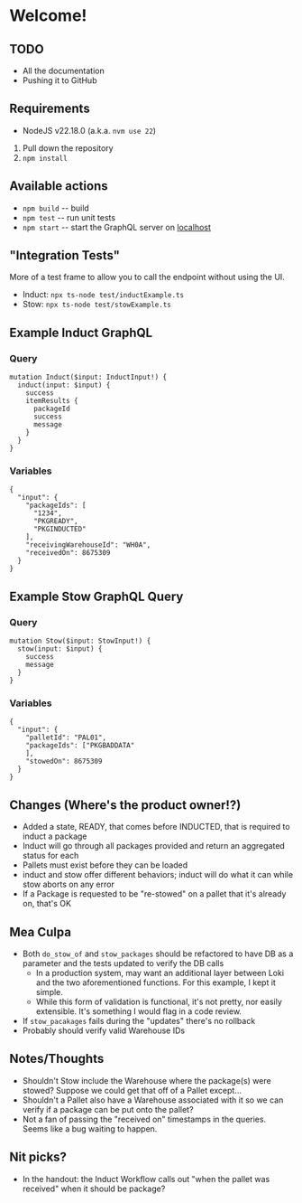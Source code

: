 # Welcome!

## TODO
- All the documentation
- Pushing it to GitHub


## Requirements
- NodeJS v22.18.0 (a.k.a. `nvm use 22`)

1. Pull down the repository
2. `npm install`

## Available actions
- `npm build` -- build
- `npm test` -- run unit tests
- `npm start` -- start the GraphQL server on [localhost](http://localhost:4000/graphql)

## "Integration Tests"
More of a test frame to allow you to call the endpoint without using the UI.
- Induct: `npx ts-node test/inductExample.ts`
- Stow: `npx ts-node test/stowExample.ts`

## Example Induct GraphQL

### Query
```
mutation Induct($input: InductInput!) {
  induct(input: $input) {
    success
    itemResults {
      packageId
      success
      message
    }
  }
}
```
### Variables
```
{
  "input": {
    "packageIds": [
      "1234",
      "PKGREADY",
      "PKGINDUCTED"
    ],
    "receivingWarehouseId": "WH0A",
    "receivedOn": 8675309
  }
}
```

## Example Stow GraphQL Query

### Query
```
mutation Stow($input: StowInput!) {
  stow(input: $input) {
    success
    message
  }
}
```

### Variables
```
{
  "input": {
    "palletId": "PAL01",    
    "packageIds": ["PKGBADDATA"
    ],
    "stowedOn": 8675309
  }
}
```

## Changes (Where's the product owner!?)
- Added a state, READY, that comes before INDUCTED, that is required to induct a package
- Induct will go through all packages provided and return an aggregated status for each
- Pallets must exist before they can be loaded
- induct and stow offer different behaviors; induct will do what it can while stow aborts on any error
- If a Package is requested to be "re-stowed" on a pallet that it's already on, that's OK


## Mea Culpa
- Both `do_stow_of` and `stow_packages` should be refactored to have DB as a parameter and the tests updated to verify the DB calls
  - In a production system, may want an additional layer between Loki and the two aforementioned functions. For this example, I kept it simple.
  - While this form of validation is functional, it's not pretty, nor easily extensible. It's something I would flag in a code review.
- If `stow_pacakages` fails during the "updates" there's no rollback
- Probably should verify valid Warehouse IDs


## Notes/Thoughts
- Shouldn't Stow include the Warehouse where the package(s) were stowed? Suppose we could get that off of a Pallet except...
- Shouldn't a Pallet also have a Warehouse associated with it so we can verify if a package can be put onto the pallet?
- Not a fan of passing the "received on" timestamps in the queries. Seems like a bug waiting to happen.


## Nit picks?
- In the handout: the Induct Workflow calls out "when the pallet was received" when it should be package?
